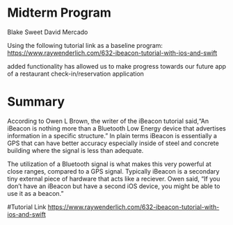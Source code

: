 # Midterm Program
Blake Sweet
David Mercado

Using the following tutorial link as a baseline program: 
https://www.raywenderlich.com/632-ibeacon-tutorial-with-ios-and-swift

added functionality has allowed us to make progress towards our future app of a restaurant check-in/reservation application 

# Summary
According to Owen L Brown, the writer of the iBeacon tutorial said, ​“​An iBeacon is nothing more than a Bluetooth Low Energy device that advertises information in a specific structure.” In plain terms iBeacon is essentially a GPS that can have better accuracy especially inside of steel and concrete building where the signal is less than adequate.

The utilization of a Bluetooth signal is what makes this very powerful at close ranges, compared to a GPS signal. Typically iBeacon is a secondary tiny external piece of hardware that acts like a reciever. Owen said, “If you don’t have an iBeacon but have a second iOS device, you might be able to use it as a beacon.”

#Tutorial Link
https://www.raywenderlich.com/632-ibeacon-tutorial-with-ios-and-swift
